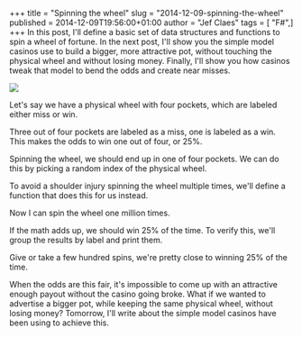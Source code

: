 +++
title = "Spinning the wheel"
slug = "2014-12-09-spinning-the-wheel"
published = 2014-12-09T19:56:00+01:00
author = "Jef Claes"
tags = [ "F#",]
+++
In this post, I'll define a basic set of data structures and functions
to spin a wheel of fortune. In the next post, I'll show you the simple
model casinos use to build a bigger, more attractive pot, without
touching the physical wheel and without losing money. Finally, I'll show
you how casinos tweak that model to bend the odds and create near
misses.  
  

[![](/post/images/thumbnails/2014-12-09-spinning-the-wheel-SpinTheWheel.png)](/post/images/2014-12-09-spinning-the-wheel-SpinTheWheel.png)

  
Let's say we have a physical wheel with four pockets, which are labeled
either miss or win.  
  

Three out of four pockets are labeled as a miss, one is labeled as a
win. This makes the odds to win one out of four, or 25%.  
  

Spinning the wheel, we should end up in one of four pockets. We can do
this by picking a random index of the physical wheel.  
  

To avoid a shoulder injury spinning the wheel multiple times, we'll
define a function that does this for us instead.  
  

Now I can spin the wheel one million times.  
  

If the math adds up, we should win 25% of the time. To verify this,
we'll group the results by label and print them.  
  

Give or take a few hundred spins, we're pretty close to winning 25% of
the time.  
  

When the odds are this fair, it's impossible to come up with an
attractive enough payout without the casino going broke. What if we
wanted to advertise a bigger pot, while keeping the same physical wheel,
without losing money? Tomorrow, I'll write about the simple model
casinos have been using to achieve this.
